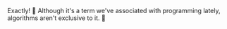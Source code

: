 Exactly! :raised_hands: Although it's a term we've associated with programming lately, algorithms aren't exclusive to it. :eyes: